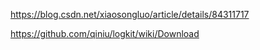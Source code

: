 https://blog.csdn.net/xiaosongluo/article/details/84311717

https://github.com/qiniu/logkit/wiki/Download
